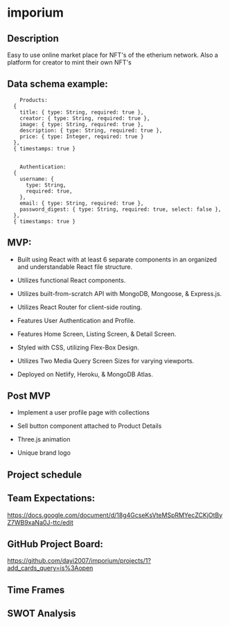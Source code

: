 # imporium 

## Description

Easy to use online market place for NFT's of the etherium network. Also a platform for creator to mint their own NFT's

## Data schema example:
```
    Products:
  {
    title: { type: String, required: true },
    creator: { type: String, required: true },
    image: { type: String, required: true },
    description: { type: String, required: true },
    price: { type: Integer, required: true }
  },
  { timestamps: true }
    

    Authentication:
  {
    username: {
      type: String,
      required: true,
    },
    email: { type: String, required: true },
    password_digest: { type: String, required: true, select: false },
  },
  { timestamps: true }
```
## MVP:

- Built using React with at least 6 separate components in an organized and understandable React file structure. 

- Utilizes functional React components.

- Utilizes built-from-scratch API with MongoDB, Mongoose, & Express.js.

- Utilizes React Router for client-side routing.

- Features User Authentication and Profile. 

- Features Home Screen, Listing Screen, & Detail Screen.

- Styled with CSS, utilizing Flex-Box Design.

- Utilizes Two Media Query Screen Sizes for varying viewports.

- Deployed on Netlify, Heroku, & MongoDB Atlas.

## Post MVP

- Implement a user profile page with collections

- Sell button component attached to Product Details

- Three.js animation

- Unique brand logo

## Project schedule

## Team Expectations: 

https://docs.google.com/document/d/18g4GcseKsVteMSpRMYecZCKjOtByZ7WB9xaNa0J-ttc/edit

## GitHub Project Board: 

https://github.com/dayi2007/imporium/projects/1?add_cards_query=is%3Aopen

## Time Frames

## SWOT Analysis